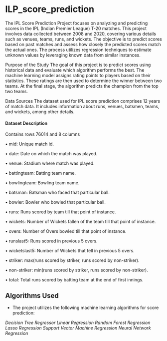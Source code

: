 # ILP_score_prediction
The IPL Score Prediction Project focuses on analyzing and predicting scores in the IPL (Indian Premier League) T-20 matches. This project involves data collected between 2008 and 2020, covering various details such as venues, teams, runs, and wickets. The objective is to predict scores based on past matches and assess how closely the predicted scores match the actual ones. The process utilizes regression techniques to estimate unknown values by leveraging known data from similar instances.
 
Purpose of the Study 
The goal of this project is to predict scores using historical data and evaluate which algorithm performs the best. The machine learning model assigns rating points to players based on their statistics. These ratings are then used to determine the winner between two teams. At the final stage, the algorithm predicts the champion from the top two teams.

Data Sources 
The dataset used for IPL score prediction comprises 12 years of match data. It includes information about runs, venues, batsmen, teams, and wickets, among other details.
 
 
 #### Dataset Description
 
 Contains  rows 76014 and 8 columns 
 
• mid: Unique match id.

• date: Date on which the match was played.

• venue: Stadium where match was played.

• battingteam: Batting team name.

• bowlingteam: Bowling team name.

• batsman: Batsman who faced that particular ball.

• bowler: Bowler who bowled that particular ball.

• runs: Runs scored by team till that point of instance.

• wickets: Number of Wickets fallen of the team till that point of instance.

• overs: Number of Overs bowled till that point of instance.

• runslast5: Runs scored in previous 5 overs.

• wicketslast5: Number of Wickets that fell in previous 5 overs.

• striker: max(runs scored by striker, runs scored by non-striker).

• non-striker: min(runs scored by striker, runs scored by non-striker).

• total: Total runs scored by batting team at the end of first innings.

## Algorithms Used
- The project utilizes the following machine learning algorithms for score prediction:

*Decision Tree Regressor*
*Linear Regression*
*Random Forest Regression*
*Lasso Regression*
*Support Vector Machine Regression*
*Neural Network Regression*
